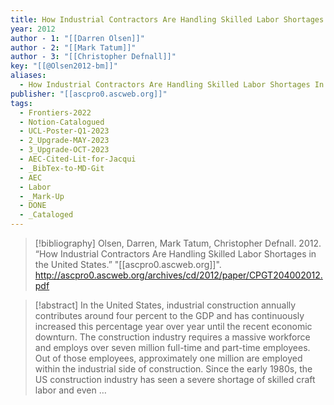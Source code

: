```yaml
---
title: How Industrial Contractors Are Handling Skilled Labor Shortages in the United States
year: 2012
author - 1: "[[Darren Olsen]]"
author - 2: "[[Mark Tatum]]"
author - 3: "[[Christopher Defnall]]"
key: "[[@Olsen2012-bm]]"
aliases:
  - How Industrial Contractors Are Handling Skilled Labor Shortages In The United States
publisher: "[[ascpro0.ascweb.org]]"
tags:
  - Frontiers-2022
  - Notion-Catalogued
  - UCL-Poster-Q1-2023
  - 2_Upgrade-MAY-2023
  - 3_Upgrade-OCT-2023
  - AEC-Cited-Lit-for-Jacqui
  - _BibTex-to-MD-Git
  - AEC
  - Labor
  - _Mark-Up
  - DONE
  - _Cataloged
---
```


> [!bibliography]
> Olsen, Darren, Mark Tatum, Christopher Defnall. 2012. “How Industrial Contractors Are Handling Skilled Labor Shortages in the United States.” "[[ascpro0.ascweb.org]]". http://ascpro0.ascweb.org/archives/cd/2012/paper/CPGT204002012.pdf

> [!abstract]
> In the United States, industrial construction annually contributes around four percent to the GDP and has continuously increased this percentage year over year until the recent economic downturn. The construction industry requires a massive workforce and employs over seven million full-time and part-time employees. Out of those employees, approximately one million are employed within the industrial side of construction. Since the early 1980s, the US construction industry has seen a severe shortage of skilled craft labor and even …